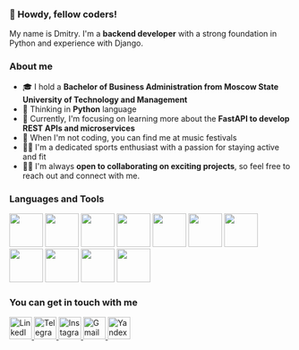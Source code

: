 ### 👋 Howdy, fellow coders!
My name is Dmitry. I'm a **backend developer** with a strong foundation in Python and experience with Django.

### About me
- 🎓 I hold a **Bachelor of Business Administration from Moscow State University of Technology and Management**
- 🧠 Thinking in **Python** language
- 🌱 Currently, I'm focusing on learning more about the **FastAPI to develop REST APIs and microservices**
- 🎵 When I'm not coding, you can find me at music festivals
- 🏃‍♂️ I'm a dedicated sports enthusiast with a passion for staying active and fit
- 👨‍💻 I'm always **open to collaborating on exciting projects**, so feel free to reach out and connect with me.



### Languages and Tools
<div>
	<img src="https://cdn.jsdelivr.net/gh/devicons/devicon/icons/python/python-original.svg" width="60" height="60"/>
	<img src="https://cdn.jsdelivr.net/gh/devicons/devicon/icons/django/django-plain.svg" width="60" height="60"/>
        <img src="https://cdn.jsdelivr.net/gh/devicons/devicon/icons/fastapi/fastapi-original-wordmark.svg" width="60" height="60"/>
	<img src="https://cdn.jsdelivr.net/gh/devicons/devicon/icons/flask/flask-original-wordmark.svg" width="60" height="60"/>
        <img src="https://cdn.jsdelivr.net/gh/devicons/devicon/icons/sqlalchemy/sqlalchemy-original-wordmark.svg" width="60" height="60"/>
	<img src="https://cdn.jsdelivr.net/gh/devicons/devicon/icons/mysql/mysql-original-wordmark.svg" width="60" height="60"/>
	<img src="https://cdn.jsdelivr.net/gh/devicons/devicon/icons/postgresql/postgresql-original-wordmark.svg" width="60" height="60"/>
	<img src="https://cdn.jsdelivr.net/gh/devicons/devicon/icons/html5/html5-original-wordmark.svg" width="60" height="60"/>
	<img src="https://cdn.jsdelivr.net/gh/devicons/devicon/icons/css3/css3-original-wordmark.svg" width="60" height="60"/>
	<img src="https://cdn.jsdelivr.net/gh/devicons/devicon/icons/git/git-original.svg" width="60" height="60"/>
	<img src="https://cdn.jsdelivr.net/gh/devicons/devicon/icons/docker/docker-original.svg" width="60" height="60"/>
<!-- 	<img src="https://cdn.jsdelivr.net/gh/devicons/devicon/icons/react/react-original.svg" width="60" height="60"/> -->
          

          
</div>


### You can get in touch with me

<div id="socials">
	<a href="https://www.linkedin.com/in/dmitrysidorov/">
    		<img src="https://cdn-icons-png.flaticon.com/512/3536/3536505.png" alt="LinkedIn" width="40" height="40"/>
	</a>
	<a href="https://t.me/dimansidorov">
		<img src="https://cdn-icons-png.flaticon.com/512/2504/2504941.png" alt="Telegram" width="40" height="40"/>
	</a>
  	<a href="https://www.instagram.com/dimansidorov/">
		<img src="https://cdn-icons-png.flaticon.com/512/2111/2111463.png" alt="Instagram" width="40" height="40"/>
	</a>
	<a href="mailto:dimkasidorow@gmail.com">
		<img src="https://cdn-icons-png.flaticon.com/512/888/888853.png" alt="Gmail" width="40" height="40"/>
	</a>
	<a href="mailto:dimkasidorow@yandex.ru">
		<img src="https://cdn-icons-png.flaticon.com/512/6124/6124986.png" alt="YandexMail" width="40" height="40"/>
	</a>
<!--   <a href="https://vk.com/id21097153">
		<img src="https://cdn-icons-png.flaticon.com/512/2504/2504953.png" alt="VK" width="40" height="40"/>
	</a> -->
</div>

<!--
**dimansidorov/dimansidorov** is a ✨ _special_ ✨ repository because its `README.md` (this file) appears on your GitHub profile.

Here are some ideas to get you started:

- 🔭 I’m currently working on ...
- 🌱 I’m currently learning ...
- 👯 I’m looking to collaborate on ...
- 🤔 I’m looking for help with ...
- 💬 Ask me about ...
- 📫 How to reach me: ...
- 😄 Pronouns: ...
- ⚡ Fun fact: ...
-->
